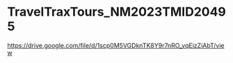 # TravelTraxTours_NM2023TMID20495
https://drive.google.com/file/d/1scp0M5VGDknTK8Y9r7nRO_vqEizZiAbT/view
